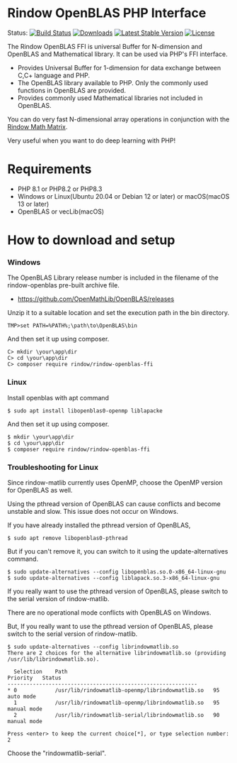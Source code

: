 Rindow OpenBLAS PHP Interface
=============================
Status:
[![Build Status](https://github.com/rindow/rindow-openblas-ffi/workflows/tests/badge.svg)](https://github.com/rindow/rindow-openblas-ffi/actions)
[![Downloads](https://img.shields.io/packagist/dt/rindow/rindow-openblas-ffi)](https://packagist.org/packages/rindow/rindow-openblas-ffi)
[![Latest Stable Version](https://img.shields.io/packagist/v/rindow/rindow-openblas-ffi)](https://packagist.org/packages/rindow/rindow-openblas-ffi)
[![License](https://img.shields.io/packagist/l/rindow/rindow-openblas-ffi)](https://packagist.org/packages/rindow/rindow-openblas-ffi)

The Rindow OpenBLAS FFI is universal Buffer for N-dimension and OpenBLAS and Mathematical library.
It can be used via PHP's FFI interface.

- Provides Universal Buffer for 1-dimension for data exchange between C,C+ language and PHP.
- The OpenBLAS library available to PHP. Only the commonly used functions in OpenBLAS are provided.
- Provides commonly used Mathematical libraries not included in OpenBLAS.

You can do very fast N-dimensional array operations in conjunction with the [Rindow Math Matrix](https://github.com/rindow/rindow-math-matrix).

Very useful when you want to do deep learning with PHP!

Requirements
============

- PHP 8.1 or PHP8.2 or PHP8.3
- Windows or Linux(Ubuntu 20.04 or Debian 12 or later) or macOS(macOS 13 or later)
- OpenBLAS or vecLib(macOS)

How to download and setup
=========================

### Windows
The OpenBLAS Library release number is included in the filename of the rindow-openblas pre-built archive file.

- https://github.com/OpenMathLib/OpenBLAS/releases

Unzip it to a suitable location and set the execution path in the bin directory.

```shell
TMP>set PATH=%PATH%;\path\to\OpenBLAS\bin
```

And then set it up using composer.

```shell
C> mkdir \your\app\dir
C> cd \your\app\dir
C> composer require rindow/rindow-openblas-ffi
```

### Linux
Install openblas with apt command
```shell
$ sudo apt install libopenblas0-openmp liblapacke
```

And then set it up using composer.
```shell
$ mkdir \your\app\dir
$ cd \your\app\dir
$ composer require rindow/rindow-openblas-ffi
```


### Troubleshooting for Linux
Since rindow-matlib currently uses OpenMP, choose the OpenMP version for OpenBLAS as well.

Using the pthread version of OpenBLAS can cause conflicts and become unstable and slow.
This issue does not occur on Windows.

If you have already installed the pthread version of OpenBLAS,
```shell
$ sudo apt remove libopenblas0-pthread
```

But if you can't remove it, you can switch to it using the update-alternatives command.

```shell
$ sudo update-alternatives --config libopenblas.so.0-x86_64-linux-gnu
$ sudo update-alternatives --config liblapack.so.3-x86_64-linux-gnu
```

If you really want to use the pthread version of OpenBLAS, please switch to the serial version of rindow-matlib.

There are no operational mode conflicts with OpenBLAS on Windows.

But, If you really want to use the pthread version of OpenBLAS, please switch to the serial version of rindow-matlib.

```shell
$ sudo update-alternatives --config librindowmatlib.so
There are 2 choices for the alternative librindowmatlib.so (providing /usr/lib/librindowmatlib.so).

  Selection    Path                                             Priority   Status
------------------------------------------------------------
* 0            /usr/lib/rindowmatlib-openmp/librindowmatlib.so   95        auto mode
  1            /usr/lib/rindowmatlib-openmp/librindowmatlib.so   95        manual mode
  2            /usr/lib/rindowmatlib-serial/librindowmatlib.so   90        manual mode

Press <enter> to keep the current choice[*], or type selection number: 2
```
Choose the "rindowmatlib-serial".

